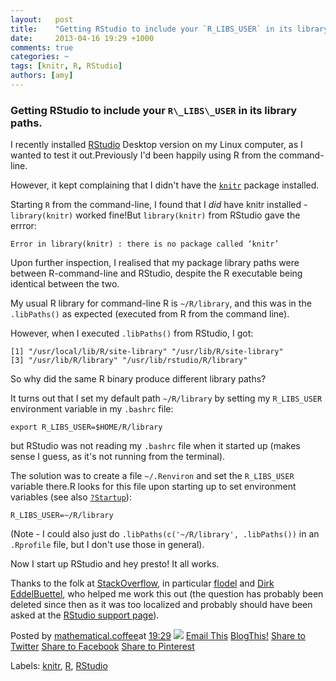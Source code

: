```yaml
---
layout:   post
title:    "Getting RStudio to include your `R_LIBS_USER` in its library paths."
date:     2013-04-16 19:29 +1000
comments: true
categories: ~
tags: [knitr, R, RStudio]
authors: [amy]
---
```

### Getting RStudio to include your `R\_LIBS\_USER` in its library paths.

I recently installed [RStudio](http://www.rstudio.com/) Desktop version on my Linux computer, as I wanted to test it out.Previously I'd been happily using R from the command-line.

However, it kept complaining that I didn't have the [`knitr`](http://yihui.name/knitr/) package installed.

Starting `R` from the command-line, I found that I _did_ have knitr installed - `library(knitr)` worked fine!But `library(knitr)` from RStudio gave the errror:

    Error in library(knitr) : there is no package called ‘knitr’

Upon further inspection, I realised that my package library paths were between R-command-line and RStudio, despite the R executable being identical between the two.

My usual R library for command-line R is `~/R/library`, and this was in the `.libPaths()` as expected (executed from R from the command line).

However, when I executed `.libPaths()` from RStudio, I got:

    [1] "/usr/local/lib/R/site-library" "/usr/lib/R/site-library"
    [3] "/usr/lib/R/library" "/usr/lib/rstudio/R/library"

So why did the same R binary produce different library paths?

It turns out that I set my default path `~/R/library` by setting my `R_LIBS_USER` environment variable in my `.bashrc` file:

    export R_LIBS_USER=$HOME/R/library

but RStudio was not reading my `.bashrc` file when it started up (makes sense I guess, as it's not running from the terminal).

The solution was to create a file `~/.Renviron` and set the `R_LIBS_USER` variable there.R looks for this file upon starting up to set environment variables (see also [`?Startup`](http://stat.ethz.ch/R-manual/R-patched/library/base/html/Startup.html)):

    R_LIBS_USER=~/R/library

(Note - I could also just do `.libPaths(c('~/R/library', .libPaths())` in an `.Rprofile` file, but I don't use those in general).

Now I start up RStudio and hey presto! It all works.

Thanks to the folk at [StackOverflow](http://stackoverflow.com/), in particular [flodel](http://stackoverflow.com/users/1201032/flodel) and [Dirk EddelBuettel](http://stackoverflow.com/users/143305/dirk-eddelbuettel), who helped me work this out (the question has probably been deleted since then as it was too localized and probably should have been asked at the [RStudio support page](http://support.rstudio.org/help/discussions)).

Posted by [mathematical.coffee](http://www.blogger.com/profile/15453196627437456098 "author profile")at [<abbr class="published" title="2013-04-16T19:29:00-07:00">19:29</abbr>](getting-rstudio-to-include-your.html "permanent link") [![](http://img2.blogblog.com/img/icon18_edit_allbkg.gif)](http://www.blogger.com/post-edit.g?blogID=7039473604287682752&postID=2999602835624008125&from=pencil "Edit Post")
 [Email This](http://www.blogger.com/share-post.g?blogID=7039473604287682752&postID=2999602835624008125&target=email "Email This") [BlogThis!](http://www.blogger.com/share-post.g?blogID=7039473604287682752&postID=2999602835624008125&target=blog "BlogThis!") [Share to Twitter](http://www.blogger.com/share-post.g?blogID=7039473604287682752&postID=2999602835624008125&target=twitter "Share to Twitter") [Share to Facebook](http://www.blogger.com/share-post.g?blogID=7039473604287682752&postID=2999602835624008125&target=facebook "Share to Facebook") [Share to Pinterest](http://www.blogger.com/share-post.g?blogID=7039473604287682752&postID=2999602835624008125&target=pinterest "Share to Pinterest")
<plusone source="blogger:blog:plusone" href="http://mathematicalcoffee.blogspot.com/2013/04/getting-rstudio-to-include-your.html" size="medium" width="300" annotation="inline"></plusone>

Labels: [knitr](../../search/label/knitr.html), [R](../../search/label/R.html), [RStudio](../../search/label/RStudio.html)

